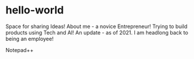 # hello-world
Space for sharing Ideas!
About me - a novice Entrepreneur! Trying to build products using Tech and AI!
An update - as of 2021. I am headlong back to being an employee!

Notepad++

